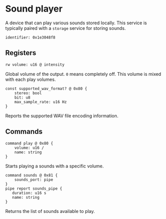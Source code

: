 # Sound player

A device that can play various sounds stored locally. This service is typically paired with a ``storage`` service for storing sounds.

    identifier: 0x1e3048f8

## Registers

    rw volume: u16 @ intensity

Global volume of the output. ``0`` means completely off. This volume is mixed with each play volumes.

    const supported_wav_format? @ 0x80 {
        stereo: bool
        bit: u8
        max_sample_rate: u16 Hz
    }

Reports the supported WAV file encoding information.

## Commands

    command play @ 0x80 {
        volume: u16 /
        name: string
    }

Starts playing a sounds with a specific volume.

    command sounds @ 0x81 {
        sounds_port: pipe
    }
    pipe report sounds_pipe {
       duration: u16 s
       name: string
    }

Returns the list of sounds available to play.
